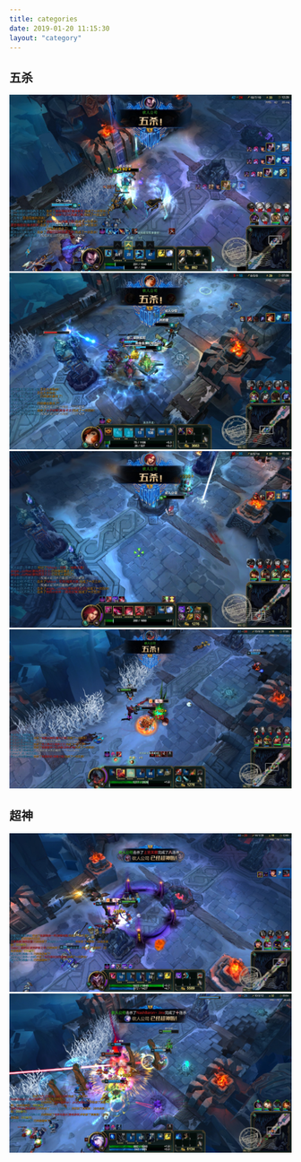 ```yaml
---
title: categories
date: 2019-01-20 11:15:30
layout: "category"
---
```


## 五杀

![](index/五杀_1.jpg)
![](index/五杀_2.jpg)
![](index/五杀_3.jpg)
![](index/五杀_4.jpg)

## 超神

![](index/超神_1.jpg)
![](index/超神_2.jpg)
